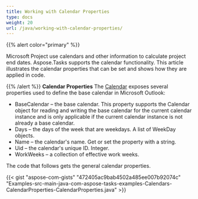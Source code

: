 ```yaml
---
title: Working with Calendar Properties
type: docs
weight: 20
url: /java/working-with-calendar-properties/
---
```


{{% alert color="primary" %}} 

Microsoft Project use calendars and other information to calculate project end dates. Aspose.Tasks supports the calendar functionality. This article illustrates the calendar properties that can be set and shows how they are applied in code.

{{% /alert %}} 
**Calendar Properties**
The [Calendar](https://apireference.aspose.com/tasks/java/com.aspose.tasks/Calendar) exposes several properties used to define the base calendar in Microsoft Outlook:

- BaseCalendar – the base calendar. This property supports the Calendar object for reading and writing the base calendar for the current calendar instance and is only applicable if the current calendar instance is not already a base calendar.
- Days – the days of the week that are weekdays. A list of WeekDay objects.
- Name – the calendar's name. Get or set the property with a string.
- Uid – the calendar's unique ID. Integer.
- WorkWeeks – a collection of effective work weeks.

The code that follows gets the general calendar properties.

{{< gist "aspose-com-gists" "472405ac9bab4502a485ee007b92074c" "Examples-src-main-java-com-aspose-tasks-examples-Calendars-CalendarProperties-CalendarProperties.java" >}}




